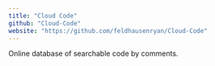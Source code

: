 ```yaml
---
title: "Cloud Code"
github: "Cloud-Code"
website: "https://github.com/feldhausenryan/Cloud-Code"
---
```


Online database of searchable code by comments.
